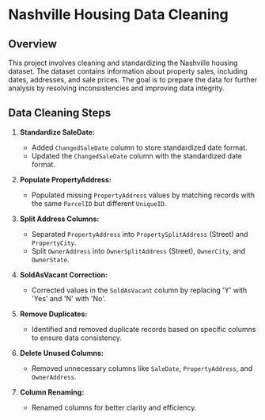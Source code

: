 # Nashville Housing Data Cleaning

## Overview

This project involves cleaning and standardizing the Nashville housing dataset. The dataset contains information about property sales, including dates, addresses, and sale prices. The goal is to prepare the data for further analysis by resolving inconsistencies and improving data integrity.

## Data Cleaning Steps

1. **Standardize SaleDate:**
   - Added `ChangedSaleDate` column to store standardized date format.
   - Updated the `ChangedSaleDate` column with the standardized date format.

2. **Populate PropertyAddress:**
   - Populated missing `PropertyAddress` values by matching records with the same `ParcelID` but different `UniqueID`.

3. **Split Address Columns:**
   - Separated `PropertyAddress` into `PropertySplitAddress` (Street) and `PropertyCity`.
   - Split `OwnerAddress` into `OwnerSplitAddress` (Street), `OwnerCity`, and `OwnerState`.

4. **SoldAsVacant Correction:**
   - Corrected values in the `SoldAsVacant` column by replacing 'Y' with 'Yes' and 'N' with 'No'.

5. **Remove Duplicates:**
   - Identified and removed duplicate records based on specific columns to ensure data consistency.

6. **Delete Unused Columns:**
   - Removed unnecessary columns like `SaleDate`, `PropertyAddress`, and `OwnerAddress`.

7. **Column Renaming:**
   - Renamed columns for better clarity and efficiency.
